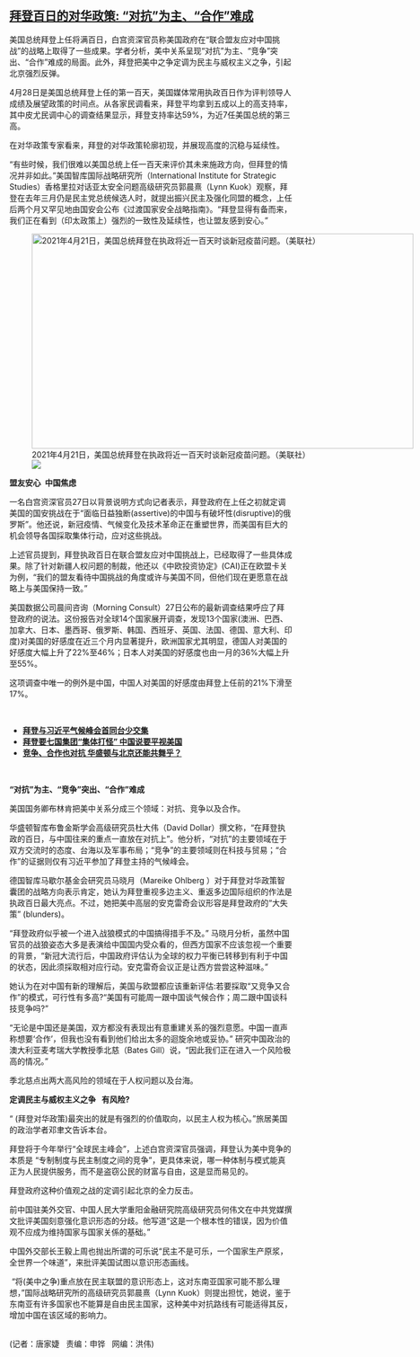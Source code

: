 <!--1619564460000-->
[拜登百日的对华政策: “对抗”为主、“合作”难成](https://www.rfa.org/mandarin/yataibaodao/junshiwaijiao/jt-04272021110947.html)
------

<p></p><p>美国总统拜登上任将满百日，白宫资深官员称美国政府在“联合盟友应对中国挑战”的战略上取得了一些成果。学者分析，美中关系呈现“对抗”为主、“竞争”突出、“合作”难成的局面。此外，拜登把美中之争定调为民主与威权主义之争，引起北京强烈反弹。<span></span></p><p><span>4月28日是美国总统拜登上任的第一百天，美国媒体常用执政百日作为评判领导人成绩及展望政策的时间点。从各家民调看来，拜登平均拿到五成以上的高支持率，其中皮尤民调中心的调查结果显示，拜登支持率达59%，为近7任美国总统的第三高。</span></p><p><span>在对华政策专家看来，拜登的对华政策轮廓初现，并展现高度的沉稳与延续性。</span></p><p><span><span>“<span>有些时候，我们很难以美国总统上任一百天来评价其未来施政方向，但拜登的情况并非如此</span>。”美国智库国际战略研究所（</span>International Institute for Strategic Studies）香格里拉对话亚太安全问题高级研究员郭晨熹（Lynn Kuok）观察，拜登在去年三月仍是民主党总统候选人时，就提出振兴民主及强化同盟的概念，上任后两个月又罕见地由国安会公布《过渡国家安全战略指南》。“<span>拜登显得有备而来，我们正在看到（</span><span></span><span>印太政策上）</span><span></span><span>强烈的一致性及延续性，也让盟友感到安心</span><span>。”</span></span></p><p><span><span><figure class="image-richtext image-inline captioned" style="width:680px;"><img alt="2021年4月21日，美国总统拜登在执政将近一百天时谈新冠疫苗问题。（美联社）" height="383" src="https://www.rfa.org/mandarin/yataibaodao/junshiwaijiao/jt-04272021110947.html/jt0427.jpg/@@images/b8114486-f065-4a2d-9f02-998c0540fd7e.jpeg" title="jt0427.jpg" width="680"/><figcaption class="image-caption">2021年4月21日，美国总统拜登在执政将近一百天时谈新冠疫苗问题。（美联社）</figcaption><small></small><div id="zoomattribute"><a data-caption="2021年4月21日，美国总统拜登在执政将近一百天时谈新冠疫苗问题。（美联社）" data-fancybox="" href="https://www.rfa.org/mandarin/yataibaodao/junshiwaijiao/jt-04272021110947.html/jt0427.jpg" id="single_image" title="2021年4月21日，美国总统拜登在执政将近一百天时谈新冠疫苗问题。（美联社）"><img src="/++plone++rfa-resources/img/icon-zoom.png"/></a></div></figure></span></span></p><p><span><strong><span>盟友安心</span></strong> <strong> </strong><strong><span>中国焦虑</span></strong></span></p><p><span><span>一名白宫资深官员</span>27日<span>以背景说明方式向记者表示，拜登政府在上任之初就定调美国的国安挑战在于“面临日益独断</span>(assertive)的中国与有破坏性(disruptive)的俄罗斯”。他还说，新冠疫情、气候变化及技术革命正在重塑世界，而美国有巨大的机会领导各国採取集体行动，应对这些挑战。</span></p><p><span><span>上述官员提到，拜登执政百日在联合盟友应对中国挑战上，已经取得了一些具体成果。除了针对新疆人权问题的制裁，他还以《中欧投资协定》</span>(CAI)正在欧盟卡关为例，“<span>我们的盟友看待中国挑战的角度或许与美国不同，但他们现在更愿意在战略上与美国保持一致。</span>”</span></p><p><span><span>美国数据公司晨间咨询（</span>Morning Consult）27日公布的最新调查结果呼应了拜登政府的说法。这份报告对全球14个国家展开调查，发现13个国家(澳洲、巴西、加拿大、日本、墨西哥、俄罗斯、韩国、西班牙、英国、法国、德国、意大利、印度)对美国的好感度在近三个月内显著提升，欧洲国家尤其明显，德国人对美国的好感度大幅上升了22%至46%；日本人对美国的好感度也由一月的36%大幅上升至55%。</span></p><p><span><span>这项调查中唯一的例外是中国，中国人对美国的好感度由拜登上任前的</span>21%下滑至17%。</span></p><p><br/></p><ul><li><a href="https://www.rfa.org/mandarin/yataibaodao/junshiwaijiao/rc-04222021150240.html"><strong>拜登与习近平气候峰会首同台少交集</strong></a></li><li><strong><a href="https://www.rfa.org/mandarin/Xinwen/4-04252021112320.html">拜登要七国集团“集体打怪” 中国说要平视美国</a></strong></li><li><strong><a href="https://www.rfa.org/mandarin/yataibaodao/junshiwaijiao/rc-03042021130531.html">竞争、合作也对抗 华盛顿与北京还能共舞乎？</a></strong></li></ul><p><br/></p><p><span><strong>“</strong><strong><span>对抗”为主、“竞争”突出、“合作”难成</span></strong></span></p><p><span><span>美国国务卿布林肯把美中关系分成三个领域：</span>对抗、竞争以及合作。</span></p><p><span><span><span>华盛顿智库布鲁金斯学会</span>高级研究员杜大伟（</span>David Dollar）撰文称，“在拜登执政的百日，与中国往来的重点一直放在对抗上”。他分析，“对抗”的主要领域在于双方交流时的态度、台海以及军事布局；“竞争”的主要领域则在科技与贸易；“合作”的证据则仅有习近平参加了拜登主持的气候峰会。</span></p><p><span><span>德国智库马歇尔基金会研究员马晓月（</span>Mareike Ohlberg ）对于拜登对华政策智囊团的战略方向表示肯定，她认为拜登重视多边主义、重返多边国际组织的作法是执政百日最大亮点。不过，她把美中高层的安克雷奇会议形容是拜登政府的“大失策” (blunders)。</span></p><p><span><span>“<span>拜登政府似乎被一个进入战狼模式的中国搞得措手不及</span>。”</span> <span>马晓月分析，虽然中国官员的战狼姿态大多是表演给中国国内受众看的，但西方国家不应该忽视一个重要的背景，“<span>新冠大流行后，中国政府评估认为全球的权力平衡已转移到有利于中国的状态，因此须採取相对应行动。安克雷奇会议正是让西方尝尝这种滋味。</span>”</span></span></p><p><span><span>她认为在对中国有新的理解后，美国与欧盟都应该重新评估</span>:若要採取“又竞争又合作”的模式，可行性有多高?“美国有可能周一跟中国谈气候合作；周二跟中国谈科技竞争吗?”</span></p><p><span><span>“无论是中国还是美国，双方都没有表现出有意重建关系的强烈意愿。中国一直声称想要‘合作’，但我也没有看到他们给出太多的迴旋余地或妥协。”</span> <span>研究中国政治的澳大利亚麦考瑞大学教授季北慈（</span>Bates Gill）说，“因此我们正在进入一个风险极高的情况。”</span></p><p><span>季北慈点出两大高风险的领域在于人权问题以及台海。</span></p><p><span><strong><span>定调民主与威权主义之争 </span></strong><strong> </strong></span> <strong><span>有风险</span></strong><strong>?</strong></p><p><span><span>“</span> <span>(</span><span>拜登对华政策</span><span>)</span><span>最突出的就是有强烈的价值取向，以民主人权为核心。</span><span>”旅居美国的政治学者邓聿文告诉本台。</span></span></p><p><span><span>拜登将于今年举行“全球民主峰会”，上述白宫资深官员强调，拜登认为美中竞争的本质是</span> “专制制度与民主制度之间的竞争”，更具体来说，哪一种体制与模式能真正为人民提供服务，而不是盗窃公民的财富与自由，这是显而易见的。</span></p><p><span>拜登政府这种价值观之战的定调引起北京的全力反击。</span></p><p><span>前中国驻美外交官、中国人民大学重阳金融研究院高级研究员何伟文在中共党媒撰文批评美国刻意强化意识形态的分歧。他写道“这是一个根本性的错误，因为价值观不应成为维持国家与国家关係的基础。”</span></p><p><span>中国外交部长王毅上周也抛出所谓的可乐说“民主不是可乐，一个国家生产原浆，全世界一个味道”，来批评美国试图以意识形态画线。</span></p><p><span> “将<span>(</span><span>美中之争</span><span>)</span><span>重点放在民主联盟的意识形态上，这对东南亚国家可能不那么理想</span><span>，”国际战略研究所的高级研究员</span><span>郭晨熹（</span>Lynn Kuok）则提出担忧，她说，鉴于东南亚有许多国家也不能算是自由民主国家，这种美中对抗路线有可能适得其反，增加中国在该区域的影响力。</span></p><p><br/>(记者：唐家婕   责编：申铧   网编：洪伟)</p>
